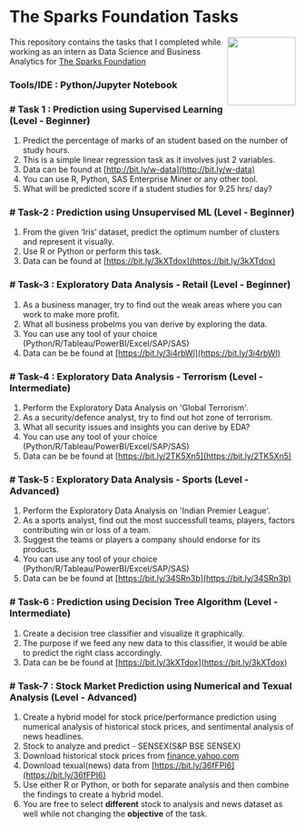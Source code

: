 # The Sparks Foundation Tasks
<img align = right height = 120 width = 120 src = https://www.thesparksfoundationsingapore.org/images/logo_small.png>

This repository contains the tasks that I completed while working as an intern as Data Science and Business Analytics for [The Sparks Foundation](https://www.thesparksfoundationsingapore.org/)

### Tools/IDE : Python/Jupyter Notebook


### # Task 1 : Prediction using Supervised Learning (Level - Beginner)

1. Predict the percentage of marks of an student based on the number of study hours.
1. This is a simple linear regression task as it involves just 2 variables.
1. Data can be found at [http://bit.ly/w-data](http://bit.ly/w-data)
1. You can use R, Python, SAS Enterprise Miner or any other tool.
1. What will be predicted score if a student studies for 9.25 hrs/ day?


### # Task-2 : Prediction using Unsupervised ML (Level - Beginner)
1. From the given ‘Iris’ dataset, predict the optimum number of clusters and represent it visually.
1. Use R or Python or perform this task.
1. Data can be found at [https://bit.ly/3kXTdox](https://bit.ly/3kXTdox)


### # Task-3 : Exploratory Data Analysis - Retail (Level - Beginner)
1. As a business manager, try to find out the weak areas where you can work to make more profit.
1. What all business probelms you van derive by exploring the data.
1. You can use any tool of your choice (Python/R/Tableau/PowerBI/Excel/SAP/SAS)
3. Data can be be found at [https://bit.ly/3i4rbWl](https://bit.ly/3i4rbWl)


### # Task-4 : Exploratory Data Analysis - Terrorism (Level - Intermediate)
1. Perform the Exploratory Data Analysis on 'Global Terrorism'.
2. As a security/defence analyst, try to find out hot zone of terrorism.
3. What all security issues and insights you can derive by EDA?
4. You can use any tool of your choice (Python/R/Tableau/PowerBI/Excel/SAP/SAS)
5. Data can be be found at [https://bit.ly/2TK5Xn5](https://bit.ly/2TK5Xn5)


### # Task-5 : Exploratory Data Analysis - Sports (Level - Advanced)
1. Perform the Exploratory Data Analysis on 'Indian Premier League'.
2. As a sports analyst, find out the most successfull teams, players, factors contributing win or loss of a team.
3. Suggest the teams or players a company should endorse for its products.
4. You can use any tool of your choice (Python/R/Tableau/PowerBI/Excel/SAP/SAS)
5. Data can be be found at [https://bit.ly/34SRn3b](https://bit.ly/34SRn3b)


### # Task-6 : Prediction using Decision Tree Algorithm (Level - Intermediate)
1. Create a decision tree classifier and visualize it graphically.
2. The purpose if we feed any new data to this classifier, it would be able to predict the right class accordingly.
3. Data can be be found at [https://bit.ly/3kXTdox](https://bit.ly/3kXTdox)

### # Task-7 : Stock Market Prediction using Numerical and Texual Analysis (Level - Advanced)
1. Create a hybrid model for stock price/performance prediction using numerical analysis of historical stock prices, and sentimental analysis of news headlines.
2. Stock to analyze and predict - SENSEX(S&P BSE SENSEX)
3. Download historical stock prices from [finance.yahoo.com](https://finance.yahoo.com/)
4. Download texual(news) data from [https://bit.ly/36fFPI6](https://bit.ly/36fFPI6)
5. Use either R or Python, or both for separate analysis and then combine the findings to create a hybrid model.
6. You are free to select **different** stock to analysis and news dataset as well while not changing the **objective** of the task.
